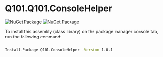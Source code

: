 # Q101.Q101.ConsoleHelper

[![NuGet Package](https://img.shields.io/nuget/v/Q101.ConsoleHelper.svg?style=for-the-badge&logo=appveyor)](https://www.nuget.org/packages/Q101.Q101.ConsoleHelper)
[![NuGet Package](https://img.shields.io/nuget/dt/Q101.ConsoleHelper.svg?style=for-the-badge&logo=appveyor)](https://www.nuget.org/packages/Q101.Q101.ConsoleHelper)



 To install this assembly (class library) on the package manager console tab, run the following command:
```bash

Install-Package Q101.ConsoleHelper -Version 1.0.1

```
